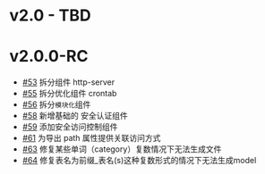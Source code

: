 # v2.0 - TBD

# v2.0.0-RC 

- [#53](https://github.com/mineadmin/components/pull/53) 拆分组件 http-server
- [#55](https://github.com/mineadmin/components/pull/55) 拆分优化组件 crontab
- [#56](https://github.com/mineadmin/components/pull/56) 拆分`模块化`组件
- [#58](https://github.com/mineadmin/components/pull/58) 新增基础的 安全认证组件
- [#59](https://github.com/mineadmin/components/pull/59) 添加安全访问控制组件
- [#61](https://github.com/mineadmin/components/pull/61) 为导出 path 属性提供关联访问方式
- [#63](https://github.com/mineadmin/components/pull/63) 修复某些单词（category）复数情况下无法生成文件
- [#64](https://github.com/mineadmin/components/pull/64) 修复表名为前缀_表名(s)这种复数形式的情况下无法生成model

